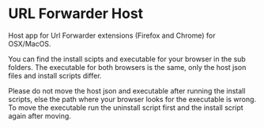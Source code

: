 # URL Forwarder Host

Host app for Url Forwarder extensions (Firefox and Chrome) for OSX/MacOS.

You can find the install scipts and executable for your browser in the sub folders. The executable for both browsers is the same, only the host json files and install scripts differ.

Please do not move the host json and executable after running the install scripts, else the path where your browser looks for the executable is wrong. To move the executable run the uninstall script first and the install script again after moving.
